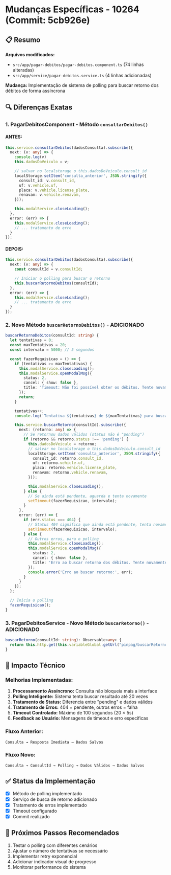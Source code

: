 # Mudanças Específicas - 10264 (Commit: 5cb926e)

## 📋 Resumo
**Arquivos modificados:** 
- `src/app/pagar-debitos/pagar-debitos.component.ts` (74 linhas alteradas)
- `src/app/service/pagar-debitos.service.ts` (4 linhas adicionadas)

**Mudança:** Implementação de sistema de polling para buscar retorno dos débitos de forma assíncrona

## 🔍 Diferenças Exatas

### 1. PagarDebitosComponent - Método `consultarDebitos()`

#### ANTES:
```typescript
this.service.consultarDebitos(dadosConsulta).subscribe({
  next: (v: any) => {
    console.log(v)
    this.dadosDoVeiculo = v;

    // salvar no localstorage o this.dadosDoVeiculo.consult_id
    localStorage.setItem('consulta_anterior', JSON.stringify({
      consult_id: v.consult_id,
      uf: v.vehicle.uf,
      placa: v.vehicle.license_plate,
      renavam: v.vehicle.renavam,
    }));

    this.modalService.closeLoading();
  },
  error: (err) => {
    this.modalService.closeLoading();
    // ... tratamento de erro
  }
});
```

#### DEPOIS:
```typescript
this.service.consultarDebitos(dadosConsulta).subscribe({
  next: (v: any) => {
    const consultId = v.consultId;

    // Iniciar o polling para buscar o retorno
    this.buscarRetornoDebitos(consultId);
  },
  error: (err) => {
    this.modalService.closeLoading();
    // ... tratamento de erro
  }
});
```

### 2. Novo Método `buscarRetornoDebitos()` - ADICIONADO

```typescript
buscarRetornoDebitos(consultId: string) {
  let tentativas = 0;
  const maxTentativas = 20;
  const intervalo = 5000; // 5 segundos

  const fazerRequisicao = () => {
    if (tentativas >= maxTentativas) {
      this.modalService.closeLoading();
      this.modalService.openModalMsg({
        status: 2,
        cancel: { show: false },
        title: 'Timeout: Não foi possível obter os débitos. Tente novamente mais tarde.'
      });
      return;
    }

    tentativas++;
    console.log(`Tentativa ${tentativas} de ${maxTentativas} para buscar retorno dos débitos`);

    this.service.buscarRetorno(consultId).subscribe({
      next: (retorno: any) => {
        // Se retornou dados válidos (status não é "pending")
        if (retorno && retorno.status !== 'pending') {
          this.dadosDoVeiculo = retorno;
          // salvar no localstorage o this.dadosDoVeiculo.consult_id
          localStorage.setItem('consulta_anterior', JSON.stringify({
            consult_id: retorno.consult_id,
            uf: retorno.vehicle.uf,
            placa: retorno.vehicle.license_plate,
            renavam: retorno.vehicle.renavam,
          }));

          this.modalService.closeLoading();
        } else {
          // Se ainda está pendente, aguarda e tenta novamente
          setTimeout(fazerRequisicao, intervalo);
        }
      },
      error: (err) => {
        if (err.status === 404) {
          // Status 404 significa que ainda está pendente, tenta novamente
          setTimeout(fazerRequisicao, intervalo);
        } else {
          // Outros erros, para o polling
          this.modalService.closeLoading();
          this.modalService.openModalMsg({
            status: 2,
            cancel: { show: false },
            title: 'Erro ao buscar retorno dos débitos. Tente novamente.'
          });
          console.error('Erro ao buscar retorno:', err);
        }
      }
    });
  };

  // Inicia o polling
  fazerRequisicao();
}
```

### 3. PagarDebitosService - Novo Método `buscarRetorno()` - ADICIONADO

```typescript
buscarRetorno(consultId: string): Observable<any> {
  return this.http.get(this.variableGlobal.getUrl("pinpag/buscarRetorno/" + consultId))
}
```

## 🎯 Impacto Técnico

### Melhorias Implementadas:
1. **Processamento Assíncrono:** Consulta não bloqueia mais a interface
2. **Polling Inteligente:** Sistema tenta buscar resultado até 20 vezes
3. **Tratamento de Status:** Diferencia entre "pending" e dados válidos
4. **Tratamento de Erros:** 404 = pendente, outros erros = falha
5. **Timeout Controlado:** Máximo de 100 segundos (20 × 5s)
6. **Feedback ao Usuário:** Mensagens de timeout e erro específicas

### Fluxo Anterior:
```
Consulta → Resposta Imediata → Dados Salvos
```

### Fluxo Novo:
```
Consulta → ConsultId → Polling → Dados Válidos → Dados Salvos
```

## ✅ Status da Implementação
- [x] Método de polling implementado
- [x] Serviço de busca de retorno adicionado
- [x] Tratamento de erros implementado
- [x] Timeout configurado
- [x] Commit realizado

## 🚀 Próximos Passos Recomendados
1. Testar o polling com diferentes cenários
2. Ajustar o número de tentativas se necessário
3. Implementar retry exponencial
4. Adicionar indicador visual de progresso
5. Monitorar performance do sistema
